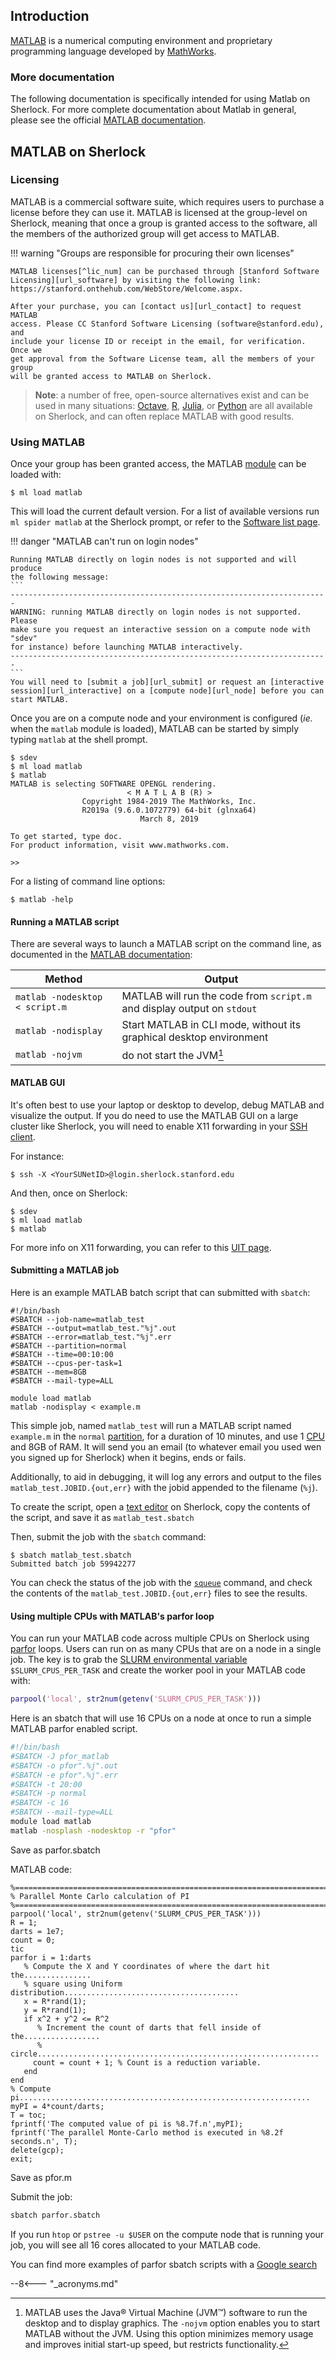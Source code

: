 ## Introduction

[MATLAB][url_matlab] is a numerical computing environment and proprietary
programming language developed by [MathWorks][url_mathworks].

### More documentation

The following documentation is specifically intended for using Matlab on
Sherlock. For more complete documentation about Matlab in general, please see
the official [MATLAB documentation][url_matlab_doc].

## MATLAB on Sherlock

### Licensing

MATLAB is a commercial software suite, which requires users to purchase a
license before they can use it. MATLAB is licensed at the group-level on
Sherlock, meaning that once a group is granted access to the software, all the
members of the authorized group will get access to MATLAB.

!!! warning "Groups are responsible for procuring their own licenses"

    MATLAB licenses[^lic_num] can be purchased through [Stanford Software
    Licensing][url_software] by visiting the following link:
    https://stanford.onthehub.com/WebStore/Welcome.aspx.

    After your purchase, you can [contact us][url_contact] to request MATLAB
    access. Please CC Stanford Software Licensing (software@stanford.edu), and
    include your license ID or receipt in the email, for verification. Once we
    get approval from the Software License team, all the members of your group
    will be granted access to MATLAB on Sherlock.


> **Note**: a number of free, open-source alternatives exist and can be used
in many situations: [Octave][url_octave], [R][url_R], [Julia][url_julia], or
[Python][url_python] are all available on Sherlock, and can often replace
MATLAB with good results.


### Using MATLAB

Once your group has been granted access, the MATLAB [module][url_modules] can
be loaded with:

```
$ ml load matlab
```

This will load the current default version. For a list of available versions
run `ml spider matlab` at the Sherlock prompt, or refer to the [Software list
page][url_software_list].


!!! danger "MATLAB can't run on login nodes"

    Running MATLAB directly on login nodes is not supported and will produce
    the following message:
    ```
    -----------------------------------------------------------------------
    WARNING: running MATLAB directly on login nodes is not supported.  Please
    make sure you request an interactive session on a compute node with "sdev"
    for instance) before launching MATLAB interactively.
    -----------------------------------------------------------------------
    ```
    You will need to [submit a job][url_submit] or request an [interactive
    session][url_interactive] on a [compute node][url_node] before you can
    start MATLAB.

Once you are on a compute node and your environment is configured (_ie._ when
the `matlab` module is loaded), MATLAB can be started by simply typing `matlab`
at the shell prompt.

```
$ sdev
$ ml load matlab
$ matlab
MATLAB is selecting SOFTWARE OPENGL rendering.
                          < M A T L A B (R) >
                Copyright 1984-2019 The MathWorks, Inc.
                R2019a (9.6.0.1072779) 64-bit (glnxa64)
                             March 8, 2019

To get started, type doc.
For product information, visit www.mathworks.com.

>>
```

For a listing of command line options:

```
$ matlab -help
```

#### Running a MATLAB script

There are several ways to launch a MATLAB script on the command line, as
documented in the [MATLAB documentation][url_matlab_cmd]:

| Method | Output |
| ------ | ------ |
| `matlab -nodesktop < script.m` | MATLAB will run the code from `script.m` and display output on `stdout` |
| `matlab -nodisplay`| Start MATLAB in CLI mode, without its graphical desktop environment |
| `matlab -nojvm`| do not start the JVM[^JVM] |


#### MATLAB GUI

It's often best to use your laptop or desktop to develop, debug MATLAB and
visualize the output. If you do need to use the MATLAB GUI on a large cluster
like Sherlock, you will need to enable X11 forwarding in your [SSH
client][url_ssh_client].

For instance:

```
$ ssh -X <YourSUNetID>@login.sherlock.stanford.edu
```

And then, once on Sherlock:

```
$ sdev
$ ml load matlab
$ matlab
```

For more info on X11 forwarding, you can refer to this [UIT page][url_X11_UIT].



#### Submitting a MATLAB job

Here is an example MATLAB batch script that can submitted with `sbatch`:

```shell
#!/bin/bash
#SBATCH --job-name=matlab_test
#SBATCH --output=matlab_test."%j".out
#SBATCH --error=matlab_test."%j".err
#SBATCH --partition=normal
#SBATCH --time=00:10:00
#SBATCH --cpus-per-task=1
#SBATCH --mem=8GB
#SBATCH --mail-type=ALL

module load matlab
matlab -nodisplay < example.m
```

This simple job, named `matlab_test` will run a MATLAB script named `example.m`
in the `normal` [partition][url_partition], for a duration of 10 minutes, and
use 1 [CPU][url_cpu] and 8GB of RAM.  It will send you an email (to
whatever email you used wen you signed up for Sherlock) when it begins, ends or
fails.

Additionally, to aid in debugging, it will log any errors and output to the
files `matlab_test.JOBID.{out,err}` with the jobid appended to the
filename (`%j`).

To create the script, open a [text editor][url_text_editor] on Sherlock, copy
the contents of the script, and save it as `matlab_test.sbatch`

Then, submit the job with the `sbatch` command:
```
$ sbatch matlab_test.sbatch
Submitted batch job 59942277
```

You can check the status of the job with the [`squeue`][url_squeue] command,
and check the contents of the `matlab_test.JOBID.{out,err}` files to see the
results.

#### Using multiple CPUs with MATLAB's parfor loop

You can run your MATLAB code across multiple CPUs on Sherlock using [parfor][url_parfor] loops.  Users can run on as many CPUs that are on a node in a single job.  The key is to grab the [SLURM environmental variable][url_SLURM_ENV] ``$SLURM_CPUS_PER_TASK`` and create the worker pool in your MATLAB code with:

```matlab
parpool('local', str2num(getenv('SLURM_CPUS_PER_TASK')))
```
Here is an sbatch that will use 16 CPUs on a node at once to run a simple MATLAB parfor enabled script.

```bash
#!/bin/bash
#SBATCH -J pfor_matlab
#SBATCH -o pfor".%j".out
#SBATCH -e pfor".%j".err
#SBATCH -t 20:00
#SBATCH -p normal
#SBATCH -c 16
#SBATCH --mail-type=ALL
module load matlab
matlab -nosplash -nodesktop -r "pfor"
```

Save as parfor.sbatch

MATLAB code:

```
%============================================================================
% Parallel Monte Carlo calculation of PI
%============================================================================
parpool('local', str2num(getenv('SLURM_CPUS_PER_TASK')))
R = 1;
darts = 1e7;
count = 0;
tic
parfor i = 1:darts
   % Compute the X and Y coordinates of where the dart hit the...............
   % square using Uniform distribution.......................................
   x = R*rand(1);
   y = R*rand(1);
   if x^2 + y^2 <= R^2
      % Increment the count of darts that fell inside of the.................
      % circle...............................................................
     count = count + 1; % Count is a reduction variable.
   end
end
% Compute pi.................................................................
myPI = 4*count/darts;
T = toc;
fprintf('The computed value of pi is %8.7f.n',myPI);
fprintf('The parallel Monte-Carlo method is executed in %8.2f seconds.n', T);
delete(gcp);
exit;

```

Save as pfor.m

Submit the job:
```bash
sbatch parfor.sbatch
```

If you run ``htop`` or ``pstree -u $USER`` on the compute node that is running your job, you will see all 16 cores allocated to your MATLAB code.

You can find more examples of parfor sbatch scripts with a [Google search][url_parfor_google_search]


[comment]: #  (link URLs ----------------------------------------------------- )

[url_matlab]:           //www.mathworks.com/matlab
[url_mathworks]:        //www.mathworks.com/
[url_matlab_cmd]:       //www.mathworks.com/help/matlab/ref/matlablinux.html
[url_matlab_doc]:       //www.mathworks.com/help/matlab/
[url_matlab_options]:   //www.mathworks.com/help/matlab/matlab_env/startup-options.html
[url_software]:         //uit.stanford.edu/service/softwarelic
[url_X11_UIT]:          //uit.stanford.edu/service/sharedcomputing/moreX
[url_octave]:           //www.gnu.org/software/octave/

[url_contact]:          mailto:srcc-support@stanford.edu

[url_R]:                /docs/software/using/R
[url_julia]:            /docs/software/using/julia
[url_python]:           /docs/software/using/python
[url_submit]:           /docs/getting-started/submitting/#batch-scripts
[url_node]:             /docs/user-guide/running-jobs/#compute-nodes
[url_interactive]:      /docs/user-guide/running-jobs/#interactive-jobs
[url_ssh_client]:       /docs/getting-started/prerequisites/#ssh-clients
[url_modules]:          /docs/software/modules
[url_software_list]:    /docs/software/list
[url_text_editor]:      /docs/getting-started/prerequisites/#text-editors
[url_partition]:        /docs/overview/glossary/#partition
[url_cpu]:              /docs/overview/glossary/#cpu
[url_squeue]:           /docs/getting-started/submitting/#check-the-job
[url_parfor]:           https://www.mathworks.com/help/parallel-computing/parfor.html
[url_SLURM_ENV]:        https://slurm.schedmd.com/sbatch.html#lbAJ
[url_parfor_google_search]:     https://www.google.com/search?q=matlab+parpool+sbatch



[comment]: #  (footnotes -----------------------------------------------------)

[^lic_num]: We usually recommend groups to purchase as many licenses as groups
  will have users running MATLAB on Sherlock.

[^JVM]: MATLAB uses the Java® Virtual Machine (JVM™) software to run the
  desktop and to display graphics. The `-nojvm` option enables you to start
  MATLAB without the JVM. Using this option minimizes memory usage and improves
  initial start-up speed, but restricts functionality.


--8<--- "_acronyms.md"
